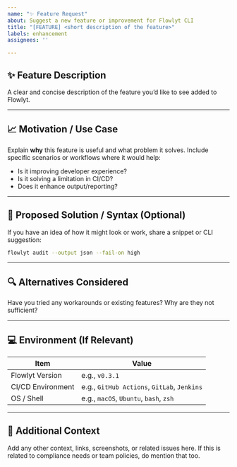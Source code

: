 ```yaml
---
name: "✨ Feature Request"
about: Suggest a new feature or improvement for Flowlyt CLI
title: "[FEATURE] <short description of the feature>"
labels: enhancement
assignees: ''

---
```


## ✨ Feature Description
A clear and concise description of the feature you’d like to see added to Flowlyt.

---

## 📈 Motivation / Use Case
Explain **why** this feature is useful and what problem it solves. Include specific scenarios or workflows where it would help:

- Is it improving developer experience?
- Is it solving a limitation in CI/CD?
- Does it enhance output/reporting?

---

## 🧩 Proposed Solution / Syntax (Optional)
If you have an idea of how it might look or work, share a snippet or CLI suggestion:

```bash
flowlyt audit --output json --fail-on high
```

---

## 🔍 Alternatives Considered
Have you tried any workarounds or existing features? Why are they not sufficient?

---

## 💻 Environment (If Relevant)
| Item              | Value                       |
|-------------------|-----------------------------|
| Flowlyt Version   | e.g., `v0.3.1`              |
| CI/CD Environment | e.g., `GitHub Actions`, `GitLab`, `Jenkins` |
| OS / Shell        | e.g., `macOS`, `Ubuntu`, `bash`, `zsh`   |

---

## 🧠 Additional Context
Add any other context, links, screenshots, or related issues here. If this is related to compliance needs or team policies, do mention that too.
